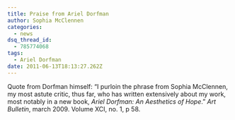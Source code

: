 ```yaml
---
title: Praise from Ariel Dorfman
author: Sophia McClennen
categories:
  - news
dsq_thread_id:
  - 785774068
tags:
  - Ariel Dorfman
date: 2011-06-13T18:13:27.262Z
---
```


Quote from Dorfman himself: “I purloin the phrase from Sophia McClennen, my most astute critic, thus far, who has written extensively about my work, most notably in a new book, _Ariel Dorfman: An Aesthetics of Hope_.” _Art Bulletin_, march 2009. Volume XCI, no. 1, p 58.
